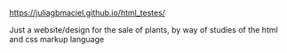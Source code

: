 https://juliagbmaciel.github.io/html_testes/




Just a website/design for the sale of plants, by way of studies of the html and css markup language
